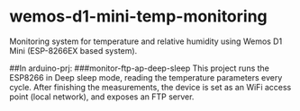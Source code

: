 # wemos-d1-mini-temp-monitoring
Monitoring system for temperature and relative humidity using Wemos D1 Mini (ESP-8266EX based system).

##In arduino-prj:
###monitor-ftp-ap-deep-sleep
This project runs the ESP8266 in Deep sleep mode, reading the temperature parameters every cycle.
After finishing the measurements, the device is set as an WiFi access point (local network), and exposes an FTP server.
